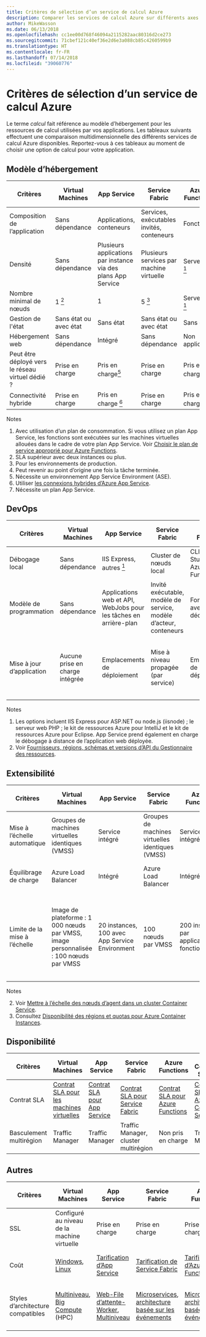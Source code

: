 ```yaml
---
title: Critères de sélection d’un service de calcul Azure
description: Comparer les services de calcul Azure sur différents axes
author: MikeWasson
ms.date: 06/13/2018
ms.openlocfilehash: cc1ee00d768f46094a2115282aac80316d2ce273
ms.sourcegitcommit: 71cbef121c40ef36e2d6e3a088cb85c4260599b9
ms.translationtype: HT
ms.contentlocale: fr-FR
ms.lasthandoff: 07/14/2018
ms.locfileid: "39060776"
---
```

# <a name="criteria-for-choosing-an-azure-compute-service"></a>Critères de sélection d’un service de calcul Azure

Le terme *calcul* fait référence au modèle d’hébergement pour les ressources de calcul utilisées par vos applications. Les tableaux suivants effectuent une comparaison multidimensionnelle des différents services de calcul Azure disponibles. Reportez-vous à ces tableaux au moment de choisir une option de calcul pour votre application.

## <a name="hosting-model"></a>Modèle d’hébergement

| Critères | Virtual Machines | App Service | Service Fabric | Azure Functions | Azure Container Service | Container Instances | Azure Batch |
|----------|-----------------|-------------|----------------|-----------------|-------------------------|----------------|-------------|
| Composition de l’application | Sans dépendance | Applications, conteneurs | Services, exécutables invités, conteneurs | Fonctions | Containers | Containers | Scheduled jobs  |
| Densité | Sans dépendance | Plusieurs applications par instance via des plans App Service | Plusieurs services par machine virtuelle | Serverless <a href="#note1"><sup>1</sup></a> | Plusieurs conteneurs par machine virtuelle |Aucune instance dédiée | Plusieurs applications par machine virtuelle |
| Nombre minimal de nœuds | 1 <a href="#note2"><sup>2</sup></a>  | 1 | 5 <a href="#note3"><sup>3</sup></a> | Serverless <a href="#note1"><sup>1</sup></a> | 3 | Aucun nœud dédié | 1 <a href="#note4"><sup>4</sup></a> |
| Gestion de l'état | Sans état ou avec état | Sans état | Sans état ou avec état | Sans état | Sans état ou avec état | Sans état | Sans état |
| Hébergement web | Sans dépendance | Intégré | Sans dépendance | Non applicable | Sans dépendance | Sans dépendance | Non  |
| Peut être déployé vers le réseau virtuel dédié ? | Prise en charge | Pris en charge<a href="#note5"><sup>5</sup></a> | Prise en charge | Pris en charge <a href="#note5"><sup>5</sup></a> | Prise en charge | Non pris en charge | Prise en charge |
| Connectivité hybride | Prise en charge | Pris en charge <a href="#note6"><sup>6</sup></a>  | Prise en charge | Pris en charge <a href="#node7"><sup>7</sup></a> | Prise en charge | Non pris en charge | Prise en charge |

Notes

1. <span id="note1">Avec utilisation d’un plan de consommation. Si vous utilisez un plan App Service, les fonctions sont exécutées sur les machines virtuelles allouées dans le cadre de votre plan App Service. Voir [Choisir le plan de service approprié pour Azure Functions][function-plans].</span>
2. <span id="note2">SLA supérieur avec deux instances ou plus.</span>
3. <span id="note3">Pour les environnements de production.</span>
4. <span id="note4">Peut revenir au point d’origine une fois la tâche terminée.</span>
5. <span id="note5">Nécessite un environnement App Service Environment (ASE).</span>
6. <span id="note6">Utiliser [les connexions hybrides d’Azure App Service][app-service-hybrid].</span>
7. <span id="note7">Nécessite un plan App Service.</span>

## <a name="devops"></a>DevOps

| Critères | Virtual Machines | App Service | Service Fabric | Azure Functions | Azure Container Service | Container Instances | Azure Batch |
|----------|-----------------|-------------|----------------|-----------------|-------------------------|----------------|-------------|
| Débogage local | Sans dépendance | IIS Express, autres <a href="#note1b"><sup>1</sup></a> | Cluster de nœuds local | CLI Visual Studio ou Azure Functions | Runtime de conteneurs local | Runtime de conteneurs local | Non pris en charge |
| Modèle de programmation | Sans dépendance | Applications web et API, WebJobs pour les tâches en arrière-plan | Invité exécutable, modèle de service, modèle d’acteur, conteneurs | Fonctions avec déclencheurs | Sans dépendance | Sans dépendance | Application de ligne de commande |
| Mise à jour d’application | Aucune prise en charge intégrée | Emplacements de déploiement | Mise à niveau propagée (par service) | Emplacements de déploiement | Dépend de l’orchestrateur. Prise en charge des mises à niveau propagées dans la plupart des cas | Créer une image conteneur | Non applicable |

Notes

1. <span id="note1b">Les options incluent IIS Express pour ASP.NET ou node.js (iisnode) ; le serveur web PHP ; le kit de ressources Azure pour IntelliJ et le kit de ressources Azure pour Eclipse. App Service prend également en charge le débogage à distance de l’application web déployée.</span>
2. <span id="note2b">Voir [Fournisseurs, régions, schémas et versions d’API du Gestionnaire des ressources][resource-manager-supported-services].</span> 


## <a name="scalability"></a>Extensibilité

| Critères | Virtual Machines | App Service | Service Fabric | Azure Functions | Azure Container Service | Container Instances | Azure Batch |
|----------|-----------------|-------------|----------------|-----------------|-------------------------|----------------|-------------|
| Mise à l’échelle automatique | Groupes de machines virtuelles identiques (VMSS) | Service intégré | Groupes de machines virtuelles identiques (VMSS) | Service intégré | Non pris en charge | Non pris en charge | N/A |
| Équilibrage de charge | Azure Load Balancer | Intégré | Azure Load Balancer | Intégré | Azure Load Balancer |  Aucune prise en charge intégrée | Azure Load Balancer |
| Limite de la mise à l’échelle | Image de plateforme : 1 000 nœuds par VMSS, image personnalisée : 100 nœuds par VMSS | 20 instances, 100 avec App Service Environment | 100 nœuds par VMSS | 200 instances par application de fonction | 100 <a href="#note2c"><sup>1</sup></a> |20 groupes de conteneurs par abonnement par défaut. Contactez le service client pour augmenter la limite. <a href="#note3c"><sup>2</sup></a> | Limite de 20 cœurs par défaut. Contactez le service client pour augmenter la limite. |

Notes

2. <span id="note1c">Voir [Mettre à l’échelle des nœuds d’agent dans un cluster Container Service][scale-acs]</span>.
3. <span id="note2c">Consultez [Disponibilité des régions et quotas pour Azure Container Instances](/azure/container-instances/container-instances-quotas).</span>


## <a name="availability"></a>Disponibilité

| Critères | Virtual Machines | App Service | Service Fabric | Azure Functions | Azure Container Service | Container Instances | Azure Batch |
|----------|-----------------|-------------|----------------|-----------------|-------------------------|----------------|-------------|
| Contrat SLA | [Contrat SLA pour les machines virtuelles][sla-vm] | [Contrat SLA pour App Service][sla-app-service] | [Contrat SLA pour Service Fabric][sla-sf] | [Contrat SLA pour Azure Functions][sla-functions] | [Contrat SLA pour Azure Container Service][sla-acs] | [Contrat SLA pour Container Instances](https://azure.microsoft.com/support/legal/sla/container-instances/) | [Contrat SLA pour Azure Batch][sla-batch] |
| Basculement multirégion | Traffic Manager | Traffic Manager | Traffic Manager, cluster multirégion | Non pris en charge  | Traffic Manager | Non pris en charge | Non pris en charge |

## <a name="other"></a>Autres

| Critères | Virtual Machines | App Service | Service Fabric | Azure Functions | Azure Container Service | Container Instances | Azure Batch |
|----------|-----------------|-------------|----------------|-----------------|-------------------------|----------------|-------------|
| SSL | Configuré au niveau de la machine virtuelle | Prise en charge | Prise en charge  | Prise en charge | Configuré au niveau de la machine virtuelle | Prise en charge avec un conteneur sidecar | Prise en charge |
| Coût | [Windows][cost-windows-vm], [Linux][cost-linux-vm] | [Tarification d’App Service][cost-app-service] | [Tarification de Service Fabric][cost-service-fabric] | [Tarification d’Azure Functions][cost-functions] | [Tarification d’Azure Container Service][cost-acs] | [Tarification Container Instances](https://azure.microsoft.com/pricing/details/container-instances/) | [Tarification d’Azure Batch][cost-batch]
| Styles d’architecture compatibles | [Multiniveau][n-tier], [Big Compute][big-compute] (HPC) | [Web-File d’attente-Worker][w-q-w], [Multiniveau][n-tier] | [Microservices][microservices], [architecture basée sur les événements][event-driven] | [Microservices][microservices], [architecture basée sur les événements][event-driven] | [Microservices][microservices], [architecture basée sur les événements][event-driven] | [Microservices][microservices], automatisation des tâches, programmes de traitement par lots  | [Big Compute][big-compute] (HPC) |

[cost-linux-vm]: https://azure.microsoft.com/pricing/details/virtual-machines/linux/
[cost-windows-vm]: https://azure.microsoft.com/pricing/details/virtual-machines/windows/
[cost-app-service]: https://azure.microsoft.com/pricing/details/app-service/
[cost-service-fabric]: https://azure.microsoft.com/pricing/details/service-fabric/
[cost-functions]: https://azure.microsoft.com/pricing/details/functions/
[cost-acs]: https://azure.microsoft.com/pricing/details/container-service/
[cost-batch]: https://azure.microsoft.com/pricing/details/batch/

[function-plans]: /azure/azure-functions/functions-scale
[sla-acs]: https://azure.microsoft.com/support/legal/sla/container-service/
[sla-app-service]: https://azure.microsoft.com/support/legal/sla/app-service/
[sla-batch]: https://azure.microsoft.com/support/legal/sla/batch/
[sla-functions]: https://azure.microsoft.com/support/legal/sla/functions/
[sla-sf]: https://azure.microsoft.com/support/legal/sla/service-fabric/
[sla-vm]: https://azure.microsoft.com/support/legal/sla/virtual-machines/

[resource-manager-supported-services]: /azure/azure-resource-manager/resource-manager-supported-services
[scale-acs]: /azure/container-service/kubernetes/container-service-scale#scaling-considerations

[n-tier]: ../architecture-styles/n-tier.md
[w-q-w]: ../architecture-styles/web-queue-worker.md
[microservices]: ../architecture-styles/microservices.md
[event-driven]: ../architecture-styles/event-driven.md
[big-date]: ../architecture-styles/big-data.md
[big-compute]: ../architecture-styles/big-compute.md

[app-service-hybrid]: /azure/app-service/app-service-hybrid-connections
